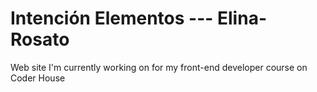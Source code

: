 # Intención Elementos --- Elina-Rosato
Web site I'm currently working on for my front-end developer course on Coder House
